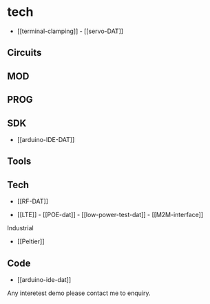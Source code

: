 
# tech 

- [[terminal-clamping]] - [[servo-DAT]]



## Circuits 

## MOD

## PROG

## SDK
- [[arduino-IDE-DAT]]


## Tools


## Tech

- [[RF-DAT]]

- [[LTE]] - [[POE-dat]] - [[low-power-test-dat]] - [[M2M-interface]]

Industrial 
- [[Peltier]]


## Code 
- [[arduino-ide-dat]]



Any interetest demo please contact me to enquiry.
